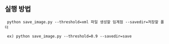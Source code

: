 ## 실행 방법
     python save_image.py --threshold=xml 파일 생성할 임계점 --savedir=저장할 폴더
     
     ex) python save_image.py --threshold=0.9 --savedir=save